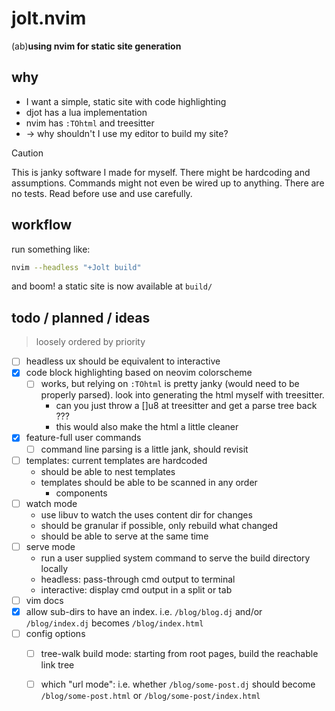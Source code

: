 # jolt.nvim
(ab)**using nvim for static site generation**

## why
- I want a simple, static site with code highlighting
- djot has a lua implementation
- nvim has `:TOhtml` and treesitter
- -> why shouldn't I use my editor to build my site?

> [!CAUTION]
> This is janky software I made for myself. There might be hardcoding
> and assumptions. Commands might not even be wired up to anything.
> There are no tests. Read before use and use carefully.

## workflow
run something like:
```sh
nvim --headless "+Jolt build"
```
and boom! a static site is now available at `build/`

## todo / planned / ideas
> loosely ordered by priority
- [ ] headless ux should be equivalent to interactive
- [x] code block highlighting based on neovim colorscheme
    - [ ] works, but relying on `:TOhtml` is pretty janky (would need to be
      properly parsed). look into
      generating the html myself with treesitter.
        - can you just throw a []u8 at treesitter and get a parse tree
          back ???
        - this would also make the html a little cleaner
- [x] feature-full user commands
    - [ ] command line parsing is a little jank, should revisit
- [ ] templates: current templates are hardcoded
    - should be able to nest templates
    - templates should be able to be scanned in any order
        - components
- [ ] watch mode
    - use libuv to watch the uses content dir for changes
    - should be granular if possible, only rebuild what changed
    - should be able to serve at the same time
- [ ] serve mode
    - run a user supplied system command to serve the build directory
      locally
    - headless: pass-through cmd output to terminal
    - interactive: display cmd output in a split or tab
- [ ] vim docs
- [x] allow sub-dirs to have an index. i.e. `/blog/blog.dj` and/or
  `/blog/index.dj` becomes `/blog/index.html`
- [ ] config options
    - [ ] tree-walk build mode: starting from root pages, build the
      reachable link tree
    - [ ] which "url mode": i.e. whether `/blog/some-post.dj` should
      become `/blog/some-post.html` or `/blog/some-post/index.html`

